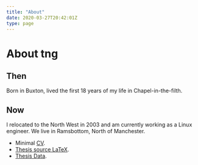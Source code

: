 ```yaml
---
title: "About"
date: 2020-03-27T20:42:01Z
type: page
---
```


# About tng

## Then

Born in Buxton, lived the first 18 years of my life in Chapel-in-the-filth.

<snip/>

## Now

I relocated to the North West in 2003 and am currently working as a Linux engineer. We live in Ramsbottom, North of Manchester.

- Minimal [CV](/posts/curriculum_vitae_tim_gibbon/). 
- [Thesis source LaTeX](/phd/thesis.tar.gz).
- [Thesis Data](/phd/gehplus.tar.gz).


